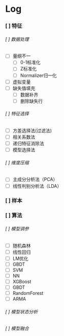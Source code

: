 # Log


### [ ] 特征

###### [ ] 数据处理

- [ ] 量纲不一
  - [ ] 0-1标准化
  - [ ] Z标准化
  - [ ] Normalizer归一化
- [ ] 虚拟变量
- [ ] 缺失值填充
  - [ ] 数据补齐
  - [ ] 删除缺失行

###### [ ] 特征选择

- [ ] 方差选择法(过滤法)
- [ ] 相关系数法
- [ ] 递归特征消除法
- [ ] 模型选择法

###### [ ] 维度压缩

- [ ] 主成分分析法（PCA）
- [ ] 线性判别分析法（LDA）

### [ ] 样本



### [ ] 算法

###### [ ] 模型调参

- [ ] 随机森林
- [ ] 线性回归
- [ ] LM优化
- [ ] GBDT
- [ ] SVM
- [ ] NN
- [ ] XGBoost
- [ ] GBDT
- [ ] RandomForest
- [ ] ARMA

###### [ ] 模型状态分析


###### [ ] 模型融合
